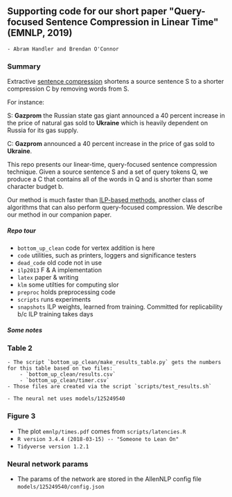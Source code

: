 ## Supporting code for our short paper "Query-focused Sentence Compression in Linear Time" (EMNLP, 2019)
    - Abram Handler and Brendan O'Connor 

### Summary
Extractive [sentence compression](https://www.isi.edu/~marcu/papers/aaai-stat-sum-00.pdf) shortens a source sentence S to a shorter compression C by removing words from S. 

For instance:

S: **Gazprom** the Russian state gas giant announced a 40 percent increase in the price of natural gas sold to **Ukraine** which is heavily dependent on Russia for its gas supply.

C: **Gazprom** announced a 40 percent increase in the price of gas sold to **Ukraine**.

This repo presents our linear-time, query-focused sentence compression technique. Given a source sentence S and a set of query tokens Q, we produce a C that contains all of the words in Q and is shorter than some character budget b.

Our method is much faster than [ILP-based methods](https://www.jamesclarke.net/media/papers/clarke-lapata-jair2008.pdf), another class of algorithms that can also perform query-focused compression. We describe our method in our companion paper.


##### Repo tour

- `bottom_up_clean` code for vertex addition is here
- `code` utilities, such as printers, loggers and significance testers
- `dead_code` old code not in use
- `ilp2013` F & A implementation
- `latex` paper & writing
- `klm` some utilties for computing slor
- `preproc` holds preprocessing code
- `scripts` runs experiments
- `snapshots` ILP weights, learned from training. Committed for replicability b/c ILP training takes days

##### Some notes

### Table 2 
    - The script `bottom_up_clean/make_results_table.py` gets the numbers for this table based on two files: 
        - `bottom_up_clean/results.csv`
        - `bottom_up_clean/timer.csv`
    - Those files are created via the script `scripts/test_results.sh`

    - The neural net uses models/125249540

### Figure 3
- The plot `emnlp/times.pdf` comes from `scripts/latencies.R` 
- `R version 3.4.4 (2018-03-15) -- "Someone to Lean On"`
- `Tidyverse version 1.2.1`

### Neural network params

- The params of the network are stored in the AllenNLP config file `models/125249540/config.json`
